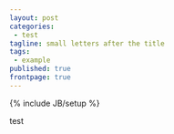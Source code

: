 ```yaml
---
layout: post
categories: 
 - test
tagline: small letters after the title
tags: 
 - example
published: true
frontpage: true
---
```

{% include JB/setup %}

test
